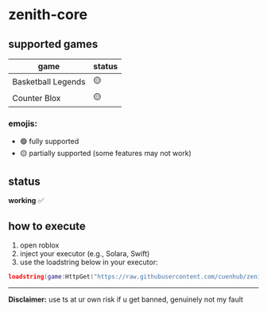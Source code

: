 # zenith-core
## supported games
| game                 | status |
|----------------------|--------|
| Basketball Legends   |🟡|      
| Counter Blox         |🟡|      

### emojis:
- 🟢 fully supported
- 🟡 partially supported (some features may not work)

## status
**working** ✅

## how to execute
1. open roblox
2. inject your  executor (e.g., Solara, Swift)
3. use the loadstring below in your executor:

```lua
loadstring(game:HttpGet("https://raw.githubusercontent.com/cuenhub/zenith-core/refs/heads/main/loader.lua"))()
```


---
**Disclaimer:** use ts at ur own risk if u get banned, genuinely not my fault

